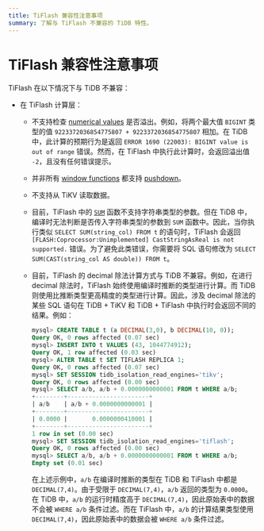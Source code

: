 ```yaml
---
title: TiFlash 兼容性注意事项
summary: 了解与 TiFlash 不兼容的 TiDB 特性。
---
```


# TiFlash 兼容性注意事项

TiFlash 在以下情况下与 TiDB 不兼容：

* 在 TiFlash 计算层：
    * 不支持检查 [numerical values](/data-type-numeric.md) 是否溢出。例如，将两个最大值 `BIGINT` 类型的值 `9223372036854775807 + 9223372036854775807` 相加。在 TiDB 中，此计算的预期行为是返回 `ERROR 1690 (22003): BIGINT value is out of range` 错误。然而，在 TiFlash 中执行此计算时，会返回溢出值 `-2`，且没有任何错误提示。
    * 并非所有 [window functions](/functions-and-operators/window-functions.md) 都支持 [pushdown](/tiflash/tiflash-supported-pushdown-calculations.md)。
    * 不支持从 TiKV 读取数据。
    * 目前，TiFlash 中的 [`SUM`](/functions-and-operators/aggregate-group-by-functions.md#supported-aggregate-functions) 函数不支持字符串类型的参数。但在 TiDB 中，编译时无法判断是否传入字符串类型的参数到 `SUM` 函数中。因此，当你执行类似 `SELECT SUM(string_col) FROM t` 的语句时，TiFlash 会返回 `[FLASH:Coprocessor:Unimplemented] CastStringAsReal is not supported.` 错误。为了避免此类错误，你需要将 SQL 语句修改为 `SELECT SUM(CAST(string_col AS double)) FROM t`。
    * 目前，TiFlash 的 decimal 除法计算方式与 TiDB 不兼容。例如，在进行 decimal 除法时，TiFlash 始终使用编译时推断的类型进行计算。而 TiDB 则使用比推断类型更高精度的类型进行计算。因此，涉及 decimal 除法的某些 SQL 语句在 TiDB + TiKV 和 TiDB + TiFlash 中执行时会返回不同的结果。例如：

        ```sql
        mysql> CREATE TABLE t (a DECIMAL(3,0), b DECIMAL(10, 0));
        Query OK, 0 rows affected (0.07 sec)
        mysql> INSERT INTO t VALUES (43, 1044774912);
        Query OK, 1 row affected (0.03 sec)
        mysql> ALTER TABLE t SET TIFLASH REPLICA 1;
        Query OK, 0 rows affected (0.07 sec)
        mysql> SET SESSION tidb_isolation_read_engines='tikv';
        Query OK, 0 rows affected (0.00 sec)
        mysql> SELECT a/b, a/b + 0.0000000000001 FROM t WHERE a/b;
        +--------+-----------------------+
        | a/b    | a/b + 0.0000000000001 |
        +--------+-----------------------+
        | 0.0000 |       0.0000000410001 |
        +--------+-----------------------+
        1 row in set (0.00 sec)
        mysql> SET SESSION tidb_isolation_read_engines='tiflash';
        Query OK, 0 rows affected (0.00 sec)
        mysql> SELECT a/b, a/b + 0.0000000000001 FROM t WHERE a/b;
        Empty set (0.01 sec)
        ```

        在上述示例中，`a/b` 在编译时推断的类型在 TiDB 和 TiFlash 中都是 `DECIMAL(7,4)`。由于受限于 `DECIMAL(7,4)`，`a/b` 返回的类型为 `0.0000`。在 TiDB 中，`a/b` 的运行时精度高于 `DECIMAL(7,4)`，因此原始表中的数据不会被 `WHERE a/b` 条件过滤。而在 TiFlash 中，`a/b` 的计算结果类型使用 `DECIMAL(7,4)`，因此原始表中的数据会被 `WHERE a/b` 条件过滤。
